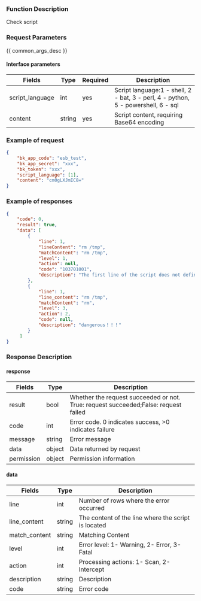 ### Function Description

Check script

### Request Parameters

{{ common_args_desc }}

#### Interface parameters

| Fields          | Type   | Required | Description                                                  |
| --------------- | ------ | -------- | ------------------------------------------------------------ |
| script_language | int    | yes      | Script language:1 - shell, 2 - bat, 3 - perl, 4 - python, 5 - powershell, 6 - sql |
| content         | string | yes      | Script content, requiring Base64 encoding                    |


### Example of request

```json
{
    "bk_app_code": "esb_test",
    "bk_app_secret": "xxx",
    "bk_token": "xxx",
    "script_language": [1],
    "content": "cm0gLXJmIC8="
}
```

### Example of responses

```json
{
    "code": 0,
    "result": true,
    "data": [
        {
            "line": 1,
            "lineContent": "rm /tmp",
            "matchContent": "rm /tmp",
            "level": 1,
            "action": null,
            "code": "103701001",
            "description": "The first line of the script does not define a valid script type, for example: #!/bin/bash"
        },
        {
            "line": 1,
            "line_content": "rm /tmp",
            "matchContent": "rm",
            "level": 3,
            "action": 2,
            "code": null,
            "description": "dangerous！！！"
        }
     ]
}
```

### Response Description

#### response

| Fields     | Type   | Description                                                  |
| ---------- | ------ | ------------------------------------------------------------ |
| result     | bool   | Whether the request succeeded or not. True: request succeeded;False: request failed |
| code       | int    | Error code. 0 indicates success, >0 indicates failure        |
| message    | string | Error message                                                |
| data       | object | Data returned by request                                     |
| permission | object | Permission information                                       |

#### data

| Fields        | Type   | Description                                         |
| ------------- | ------ | --------------------------------------------------- |
| line          | int    | Number of rows where the error occurred             |
| line_content  | string | The content of the line where the script is located |
| match_content | string | Matching Content                                    |
| level         | int    | Error level: 1- Warning, 2- Error, 3- Fatal         |
| action        | int    | Processing actions: 1- Scan, 2- Intercept           |
| description   | string | Description                                         |
| code          | string | Error code                                          |
